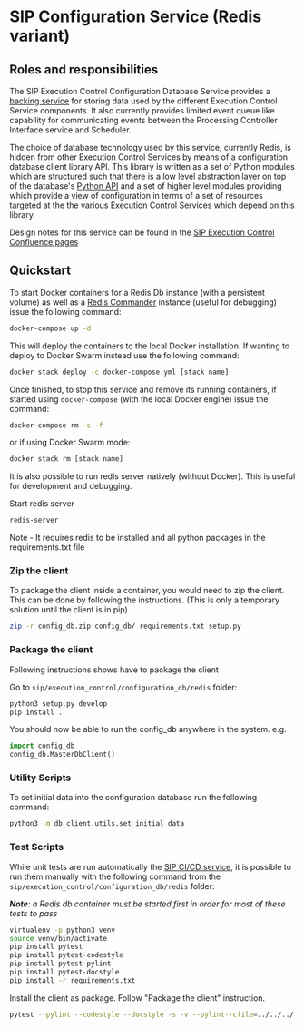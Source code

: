 # SIP Configuration Service (Redis variant)

## Roles and responsibilities

The SIP Execution Control Configuration Database Service provides a 
[backing service](https://12factor.net/backing-services) for storing data used
by the different Execution Control Service components. It also currently 
provides limited event queue like capability for communicating events
between the Processing Controller Interface service and Scheduler. 

The choice of database technology used by this service, currently Redis, 
is hidden from other Execution Control Services by means of a configuration 
database client library API. This library is written as a set of Python 
modules which are structured such that there is a low level abstraction 
layer on top of the database's 
[Python API](https://redis-py.readthedocs.io/en/latest/) and a set of higher 
level modules providing which provide a view of configuration in terms of a set
of resources targeted at the the various Execution Control Services which 
depend on this library.

Design notes for this service can be found in the
[SIP Execution Control Confluence pages](https://confluence.ska-sdp.org/display/WBS/SIP%3A+%5BEC%5D+Configuration+Database+Service)

## Quickstart

To start Docker containers for a Redis Db instance (with a persistent volume)
as well as a [Redis Commander](https://github.com/joeferner/redis-commander)
instance (useful for debugging) issue the following command:

```bash
docker-compose up -d
```

This will deploy the containers to the local Docker installation. If wanting
to deploy to Docker Swarm instead use the following command:

```bash
docker stack deploy -c docker-compose.yml [stack name]
```

Once finished, to stop this service and remove its running containers, if
started using `docker-compose` (with the local Docker engine) issue the
command:

```bash
docker-compose rm -s -f
```

or if using Docker Swarm mode:

```bash
docker stack rm [stack name]
```

It is also possible to run redis server natively (without Docker). This is
useful for development and debugging.

Start redis server

```bash
redis-server
```

Note - It requires redis to be installed and all python packages in the
requirements.txt file

### Zip the client

To package the client inside a container, you would need to zip the client. This
can be done by following the instructions. (This is only a temporary solution until 
the client is in pip)

```bash
zip -r config_db.zip config_db/ requirements.txt setup.py
```

### Package the client

Following instructions shows have to package the client

Go to `sip/execution_control/configuration_db/redis` folder:

```bash
python3 setup.py develop
pip install .
```

You should now be able to run the config_db anywhere in the system. 
e.g.

```python
import config_db
config_db.MasterDbClient()
```



### Utility Scripts

To set initial data into the configuration database run the following command:

```bash
python3 -m db_client.utils.set_initial_data
```

### Test Scripts


While unit tests are run automatically the 
[SIP CI/CD service](https://travis-ci.com/SKA-ScienceDataProcessor/integration-prototype),
it is possible to run them manually with the following command from the
`sip/execution_control/configuration_db/redis` folder:

***Note**: a Redis db container must be started first in order for most of
these tests to pass*

```bash
virtualenv -p python3 venv
source venv/bin/activate
pip install pytest
pip install pytest-codestyle
pip install pytest-pylint
pip install pytest-docstyle
pip install -r requirements.txt
```

Install the client as package. Follow "Package the client" instruction.

```bash
pytest --pylint --codestyle --docstyle -s -v --pylint-rcfile=../../../../.pylintrc 
```
